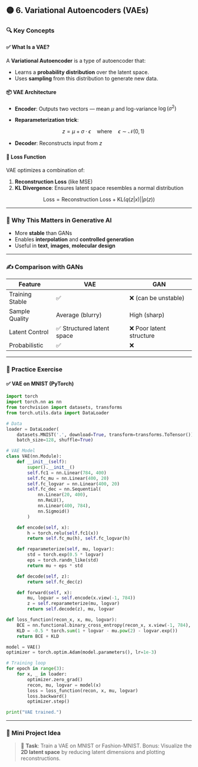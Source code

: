 
## 🟡 **6. Variational Autoencoders (VAEs)**

### 🔍 **Key Concepts**

#### ✅ What Is a VAE?

A **Variational Autoencoder** is a type of autoencoder that:

* Learns a **probability distribution** over the latent space.
* Uses **sampling** from this distribution to generate new data.

#### 📦 VAE Architecture

* **Encoder**: Outputs two vectors — mean $\mu$ and log-variance $\log(\sigma^2)$
* **Reparameterization trick**:

  $$
  z = \mu + \sigma \cdot \epsilon \quad \text{where} \quad \epsilon \sim \mathcal{N}(0, 1)
  $$
* **Decoder**: Reconstructs input from $z$

#### 🎯 Loss Function

VAE optimizes a combination of:

1. **Reconstruction Loss** (like MSE)
2. **KL Divergence**: Ensures latent space resembles a normal distribution

$$
\text{Loss} = \text{Reconstruction Loss} + \text{KL}(q(z|x) || p(z))
$$

---

### 🧠 Why This Matters in Generative AI

* More **stable** than GANs
* Enables **interpolation** and **controlled generation**
* Useful in **text**, **images**, **molecular design**

---

### ✍️ Comparison with GANs

| Feature         | VAE                       | GAN                     |
| --------------- | ------------------------- | ----------------------- |
| Training Stable | ✅                         | ❌ (can be unstable)     |
| Sample Quality  | Average (blurry)          | High (sharp)            |
| Latent Control  | ✅ Structured latent space | ❌ Poor latent structure |
| Probabilistic   | ✅                         | ❌                       |

---

### 🧪 Practice Exercise

#### ✅ VAE on MNIST (PyTorch)

```python
import torch
import torch.nn as nn
from torchvision import datasets, transforms
from torch.utils.data import DataLoader

# Data
loader = DataLoader(
    datasets.MNIST('.', download=True, transform=transforms.ToTensor()),
    batch_size=128, shuffle=True)

# VAE Model
class VAE(nn.Module):
    def __init__(self):
        super().__init__()
        self.fc1 = nn.Linear(784, 400)
        self.fc_mu = nn.Linear(400, 20)
        self.fc_logvar = nn.Linear(400, 20)
        self.fc_dec = nn.Sequential(
            nn.Linear(20, 400),
            nn.ReLU(),
            nn.Linear(400, 784),
            nn.Sigmoid()
        )

    def encode(self, x):
        h = torch.relu(self.fc1(x))
        return self.fc_mu(h), self.fc_logvar(h)

    def reparameterize(self, mu, logvar):
        std = torch.exp(0.5 * logvar)
        eps = torch.randn_like(std)
        return mu + eps * std

    def decode(self, z):
        return self.fc_dec(z)

    def forward(self, x):
        mu, logvar = self.encode(x.view(-1, 784))
        z = self.reparameterize(mu, logvar)
        return self.decode(z), mu, logvar

def loss_function(recon_x, x, mu, logvar):
    BCE = nn.functional.binary_cross_entropy(recon_x, x.view(-1, 784), reduction='sum')
    KLD = -0.5 * torch.sum(1 + logvar - mu.pow(2) - logvar.exp())
    return BCE + KLD

model = VAE()
optimizer = torch.optim.Adam(model.parameters(), lr=1e-3)

# Training loop
for epoch in range(3):
    for x, _ in loader:
        optimizer.zero_grad()
        recon, mu, logvar = model(x)
        loss = loss_function(recon, x, mu, logvar)
        loss.backward()
        optimizer.step()

print("VAE trained.")
```

---

### 📌 Mini Project Idea

> 🔨 **Task**: Train a VAE on MNIST or Fashion-MNIST.
> Bonus: Visualize the **2D latent space** by reducing latent dimensions and plotting reconstructions.

